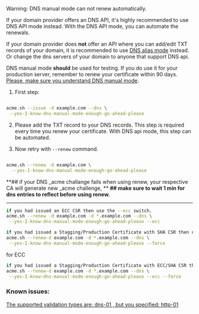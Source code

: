Warning: DNS manual mode can not renew automatically.

If your domain provider offers an DNS API, it's highly recommended to use DNS API mode instead. With the DNS API mode, you can automate the renewals. 


If your domain provider does **not** offer an API where you can add/edit TXT records of your domain, it is recommended to use [DNS alias mode](https://github.com/Neilpang/acme.sh/wiki/DNS-alias-mode) instead. Or change the dns servers of your domain to anyone that support DNS api.

DNS manual mode **should** be used for testing. If you do use it for your production server, remember to renew your certificate within 90 days. [Please, make sure you understand DNS manual mode](https://github.com/Neilpang/acme.sh/issues/1029).




1. First step:
```sh

acme.sh --issue -d example.com --dns \
 --yes-I-know-dns-manual-mode-enough-go-ahead-please

```

2. Please add the TXT record to your DNS records. This step is required every time you renew your certificate. With DNS api mode, this step can be automated.


3. Now retry with `--renew` command.

```sh

acme.sh --renew -d example.com \
  --yes-I-know-dns-manual-mode-enough-go-ahead-please

```

**## if your DNS _acme challange fails when using renew, your respective CA will generate new _acme challenge, **
**## make sure to wait 1 min for dns entries to reflect before using renew.**
***




```sh
if you had issued an ECC CSR then use the --ecc switch.
acme.sh --renew -d example.com -d *.example.com --dns \
 --yes-I-know-dns-manual-mode-enough-go-ahead-please --ecc

```

```sh
if you had issued a Stagging/Production Certificate with SHA CSR then use the --force switch to overwrite any entries of old CER and issue fresh CER.
acme.sh --renew-d example.com -d *.example.com --dns \
 --yes-I-know-dns-manual-mode-enough-go-ahead-please --force 

```
for ECC
```sh
if you had issued a Stagging/Production Certificate with ECC/SHA CSR then use the --ecc --force switch to overwrite any entries of old CER and issue fresh CER.
acme.sh --renew-d example.com -d *.example.com --dns \
 --yes-I-know-dns-manual-mode-enough-go-ahead-please --ecc --force 

```


### Known issues:
[The supported validation types are: dns-01 , but you specified: http-01](https://github.com/Neilpang/acme.sh/issues/1433)